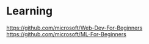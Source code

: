 # Learning

https://github.com/microsoft/Web-Dev-For-Beginners
https://github.com/microsoft/ML-For-Beginners
